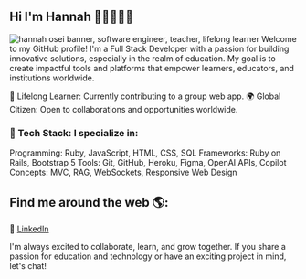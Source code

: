 ## Hi I'm Hannah 👋🏽👩🏽‍💻
 <img alt="hannah osei banner, software engineer, teacher, lifelong learner" src="https://github.com/user-attachments/assets/1b68f63c-da9f-4a3b-90e7-5e52f725f622">
Welcome to my GitHub profile! I'm a Full Stack Developer with a passion for building innovative solutions, especially in the realm of education. My goal is to create impactful tools and platforms that empower learners, educators, and institutions worldwide.

🌱 Lifelong Learner: Currently contributing to a group web app.
🌍 Global Citizen: Open to collaborations and opportunities worldwide.

### 🔧 Tech Stack: I specialize in:

Programming: Ruby, JavaScript, HTML, CSS, SQL
Frameworks: Ruby on Rails, Bootstrap 5
Tools: Git, GitHub, Heroku, Figma, OpenAI APIs, Copilot
Concepts: MVC, RAG, WebSockets, Responsive Web Design

## Find me around the web 🌎:

💼 [LinkedIn](www.linkedin.com/in/hannahosei)

I'm always excited to collaborate, learn, and grow together. If you share a passion for education and technology or have an exciting project in mind, let's chat!
